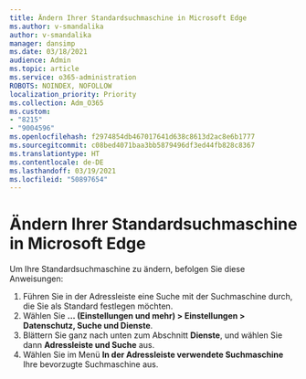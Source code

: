 ```yaml
---
title: Ändern Ihrer Standardsuchmaschine in Microsoft Edge
ms.author: v-smandalika
author: v-smandalika
manager: dansimp
ms.date: 03/18/2021
audience: Admin
ms.topic: article
ms.service: o365-administration
ROBOTS: NOINDEX, NOFOLLOW
localization_priority: Priority
ms.collection: Adm_O365
ms.custom:
- "8215"
- "9004596"
ms.openlocfilehash: f2974854db467017641d638c8613d2ac8e6b1777
ms.sourcegitcommit: c08bed4071baa3bb5879496df3ed44fb828c8367
ms.translationtype: HT
ms.contentlocale: de-DE
ms.lasthandoff: 03/19/2021
ms.locfileid: "50897654"
---
```

# <a name="change-your-default-search-engine-in-microsoft-edge"></a>Ändern Ihrer Standardsuchmaschine in Microsoft Edge

Um Ihre Standardsuchmaschine zu ändern, befolgen Sie diese Anweisungen:
1. Führen Sie in der Adressleiste eine Suche mit der Suchmaschine durch, die Sie als Standard festlegen möchten.
2. Wählen Sie **... (Einstellungen und mehr) > Einstellungen > Datenschutz, Suche und Dienste**.
3. Blättern Sie ganz nach unten zum Abschnitt **Dienste**, und wählen Sie dann **Adressleiste und Suche** aus.
4. Wählen Sie im Menü **In der Adressleiste verwendete Suchmaschine** Ihre bevorzugte Suchmaschine aus.


